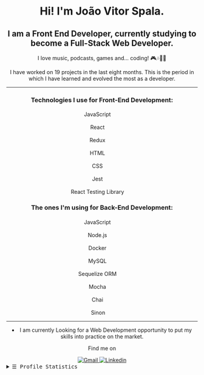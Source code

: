  <h1 align="center">Hi! I'm João Vitor Spala.</h1>
 <h2 align="center">I am a Front End Developer, currently studying to become a Full-Stack Web Developer.</h2>
<section align="center">
  <p>
    I love music, podcasts, games and... coding! 🎮🎶👨‍💻
  </p>
  <p>
  I have worked on 19 projects in the last eight months. This is the period in which I have learned and evolved the most as a developer.
  </p>
</section>
<hr>
<section align="center">
  <h3>Technologies I use for Front-End Development:</h3>
  <p>
    JavaScript
    <img width="4%" height="17px" src="https://cdn.jsdelivr.net/gh/devicons/devicon/icons/javascript/javascript-plain.svg" />
  </p>
  <p>
    React
    <img width="4%" height="17px" src="https://cdn.jsdelivr.net/gh/devicons/devicon/icons/react/react-original.svg" />
  </p>
  <p>
    Redux
    <img width="4%" height="17px" src="https://cdn.jsdelivr.net/gh/devicons/devicon/icons/redux/redux-original.svg" />
  </p>
  <p>
    HTML
    <img width="4%" height="17px" src="https://cdn.jsdelivr.net/gh/devicons/devicon/icons/html5/html5-plain.svg" />
  </p>
  <p>
    CSS
    <img width="4%" height="17px" src="https://cdn.jsdelivr.net/gh/devicons/devicon/icons/css3/css3-plain.svg" />
  </p>
  <p>
    Jest
    <img width="4%" height="17px" src="https://cdn.jsdelivr.net/gh/devicons/devicon/icons/jest/jest-plain.svg" />
  </p>
  <p>
    React Testing Library
    <img width="4%" height="17px" src="https://avatars.githubusercontent.com/u/49996085?s=200&v=4"/>
  </p>
<h3>The ones I'm using for Back-End Development:</h3>
  <p>
    JavaScript
    <img width="4%" height="17px" src="https://cdn.jsdelivr.net/gh/devicons/devicon/icons/javascript/javascript-plain.svg" />
  </p>
  <p>
    Node.js
    <img width="4%" height="17px" src="https://cdn.jsdelivr.net/gh/devicons/devicon/icons/nodejs/nodejs-original.svg" />
  </p>
  <p>
    Docker
    <img width="4%" height="17px" src="https://cdn.jsdelivr.net/gh/devicons/devicon/icons/docker/docker-plain.svg" />
  </p>
  <p>
    MySQL
    <img width="4%" height="17px" src="https://cdn.jsdelivr.net/gh/devicons/devicon/icons/mysql/mysql-original.svg" />
  </p>
  <p>
    Sequelize ORM
    <img width="4%" height="17px" src="https://cdn.jsdelivr.net/gh/devicons/devicon/icons/sequelize/sequelize-plain.svg" />
  </p>
  <p>
    Mocha
    <img width="4%" height="17px" src="https://cdn.jsdelivr.net/gh/devicons/devicon/icons/mocha/mocha-plain.svg" />
  </p>
  <p>
    Chai
    <img width="4%" height="17px" src="https://gist.githubusercontent.com/keithamus/3d8cfbaeddf8bdf5f7cd94a3bdae0934/raw/63ca295f3aa7e1b94b598d84dfe0330383497a8c/Chai%2520Logo.svg" />
  </p>
  <p>
    Sinon
    <img width="17px" height="17px" src="https://camo.githubusercontent.com/c1d8136cb62cfd03e64b9193b7384fd75804a7b1bd9b8b705b51cc9d99de8fe3/68747470733a2f2f73696e6f6e6a732e6f72672f6173736574732f696d616765732f6c6f676f2e706e67" />
  </p>
</section>
<hr>
<section align="center">
  <li>
    I am currently Looking for a Web Development opportunity to put my skills into practice on the market.
  </li>
<p>Find me on</p>
  <a href="mailto:joaovitorspala.js@gmail.com" target="_blank"><img alt="Gmail"
  src="https://img.shields.io/badge/-Gmail-EA4335?style=flat-square&logo=Gmail&logoColor=white">
  </a>
  <a href="https://www.linkedin.com/in/joao-vitor-spala/" target="_blank"><img alt="Linkedin"
  src="https://img.shields.io/badge/-Linkedin-0A66C2?style=flat-square&logo=Linkedin&logoColor=white">
  </a>
</section>
<details>
<summary><samp>&#9776; Profile Statistics</samp></summary>
  <p align="center">
    <img src="https://github-readme-stats.vercel.app/api?username=jvsng&show_icons=true&theme=dracula"/>
  </p>
  <!-- Top Languages Widget -->
  <p align="center">
    <img src="https://github-readme-stats.vercel.app/api/top-langs/?username=jvsng&layout=compact&theme=dracula"/>
  </p>
</details>
